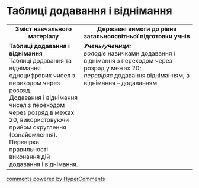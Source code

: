 <div id="hypercomments_widget" class="js-hypercomments-widget invisible"></div>

# Таблиці додавання і віднімання
<table>
  <tr>
    <td width="40%" align="center"><b>Зміст навчального матеріалу<b></td>
    <td width="60%" align="center"><b>Державні вимоги до рівня загальноосвітньої підготовки учнів</b></td>
  </tr>
  <tr>
    <td width="40%" style="vertical-align:top !important;"><b>Таблиці додавання і віднімання</b><br>
Таблиці додавання та віднімання одноцифрових чисел з переходом через розряд.<br> 
Додавання і віднімання чисел з переходом через розряд в межах 20, використовуючи прийом округлення (ознайомлення).<br> 
Перевірка правильності виконання дій додавання і віднімання.<br></td>
    <td width="60%" style="vertical-align:top !important;"><i><b>Учень/учениця:</b></i><br>
<i>володіє</i> навичками додавання і віднімання з переходом через розряд у межах 20;<br>
<i>перевіряє</i> додавання відніманням, а віднімання – додаванням.<br></td>
  </tr>
</table>

<div class="js-hypercomments-container">
    <a href="http://hypercomments.com" class="hc-link" title="comments widget">comments powered by HyperComments</a>
</div>